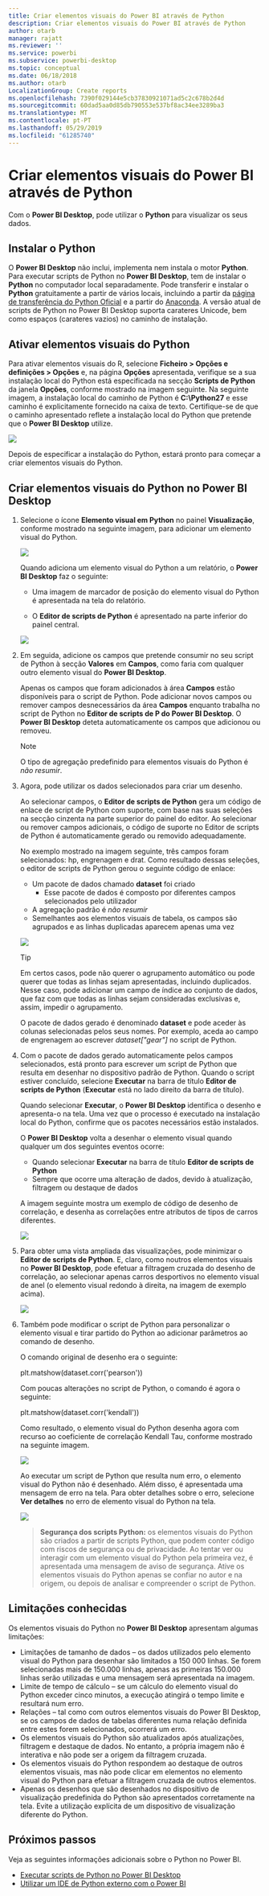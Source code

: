 ```yaml
---
title: Criar elementos visuais do Power BI através de Python
description: Criar elementos visuais do Power BI através de Python
author: otarb
manager: rajatt
ms.reviewer: ''
ms.service: powerbi
ms.subservice: powerbi-desktop
ms.topic: conceptual
ms.date: 06/18/2018
ms.author: otarb
LocalizationGroup: Create reports
ms.openlocfilehash: 7390f029144e5cb37830921071ad5c2c678b2d4d
ms.sourcegitcommit: 60dad5aa0d85db790553e537bf8ac34ee3289ba3
ms.translationtype: MT
ms.contentlocale: pt-PT
ms.lasthandoff: 05/29/2019
ms.locfileid: "61285740"
---
```

# <a name="create-power-bi-visuals-using-python"></a>Criar elementos visuais do Power BI através de Python
Com o **Power BI Desktop**, pode utilizar o **Python** para visualizar os seus dados.

## <a name="install-python"></a>Instalar o Python
O **Power BI Desktop** não inclui, implementa nem instala o motor **Python**. Para executar scripts de Python no **Power BI Desktop**, tem de instalar o **Python** no computador local separadamente. Pode transferir e instalar o **Python** gratuitamente a partir de vários locais, incluindo a partir da [página de transferência do Python Oficial](https://www.python.org/) e a partir do [Anaconda](https://anaconda.org/anaconda/python/). A versão atual de scripts de Python no Power BI Desktop suporta carateres Unicode, bem como espaços (carateres vazios) no caminho de instalação.

## <a name="enable-python-visuals"></a>Ativar elementos visuais do Python
Para ativar elementos visuais do R, selecione **Ficheiro > Opções e definições > Opções** e, na página **Opções** apresentada, verifique se a sua instalação local do Python está especificada na secção **Scripts de Python** da janela **Opções**, conforme mostrado na imagem seguinte. Na seguinte imagem, a instalação local do caminho de Python é **C:\Python27** e esse caminho é explicitamente fornecido na caixa de texto. Certifique-se de que o caminho apresentado reflete a instalação local do Python que pretende que o **Power BI Desktop** utilize.
   
   ![](media/desktop-python-visuals/python-visuals-1.png)

Depois de especificar a instalação do Python, estará pronto para começar a criar elementos visuais do Python.

## <a name="create-python-visuals-in-power-bi-desktop"></a>Criar elementos visuais do Python no Power BI Desktop
1. Selecione o ícone **Elemento visual em Python** no painel **Visualização**, conforme mostrado na seguinte imagem, para adicionar um elemento visual do Python.
   
   ![](media/desktop-python-visuals/python-visuals-2.png)

   Quando adiciona um elemento visual do Python a um relatório, o **Power BI Desktop** faz o seguinte:
   
   - Uma imagem de marcador de posição do elemento visual do Python é apresentada na tela do relatório.
   
   - O **Editor de scripts de Python** é apresentado na parte inferior do painel central.
   
   ![](media/desktop-python-visuals/python-visuals-3.png)

2. Em seguida, adicione os campos que pretende consumir no seu script de Python à secção **Valores** em **Campos**, como faria com qualquer outro elemento visual do **Power BI Desktop**. 
    
    Apenas os campos que foram adicionados à área **Campos** estão disponíveis para o script de Python. Pode adicionar novos campos ou remover campos desnecessários da área **Campos** enquanto trabalha no script de Python no **Editor de scripts de P do Power BI Desktop**. O **Power BI Desktop** deteta automaticamente os campos que adicionou ou removeu.
   
   > [!NOTE]
   > O tipo de agregação predefinido para elementos visuais do Python é *não resumir*.
   > 
   > 
   
3. Agora, pode utilizar os dados selecionados para criar um desenho. 

    Ao selecionar campos, o **Editor de scripts de Python** gera um código de enlace de script de Python com suporte, com base nas suas seleções na secção cinzenta na parte superior do painel do editor. Ao selecionar ou remover campos adicionais, o código de suporte no Editor de scripts de Python é automaticamente gerado ou removido adequadamente.
   
   No exemplo mostrado na imagem seguinte, três campos foram selecionados: hp, engrenagem e drat. Como resultado dessas seleções, o editor de scripts de Python gerou o seguinte código de enlace:
   
   * Um pacote de dados chamado **dataset** foi criado
     * Esse pacote de dados é composto por diferentes campos selecionados pelo utilizador
   * A agregação padrão é *não resumir*
   * Semelhantes aos elementos visuais de tabela, os campos são agrupados e as linhas duplicadas aparecem apenas uma vez
   
   ![](media/desktop-python-visuals/python-visuals-4.png)
   
   > [!TIP]
   > Em certos casos, pode não querer o agrupamento automático ou pode querer que todas as linhas sejam apresentadas, incluindo duplicados. Nesse caso, pode adicionar um campo de índice ao conjunto de dados, que faz com que todas as linhas sejam consideradas exclusivas e, assim, impedir o agrupamento.
   > 
   > 
   
   O pacote de dados gerado é denominado **dataset** e pode aceder às colunas selecionadas pelos seus nomes. Por exemplo, aceda ao campo de engrenagem ao escrever *dataset["gear"]* no script de Python.

4. Com o pacote de dados gerado automaticamente pelos campos selecionados, está pronto para escrever um script de Python que resulta em desenhar no dispositivo padrão de Python. Quando o script estiver concluído, selecione **Executar** na barra de título **Editor de scripts de Python** (**Executar** está no lado direito da barra de título).
   
    Quando selecionar **Executar**, o **Power BI Desktop** identifica o desenho e apresenta-o na tela. Uma vez que o processo é executado na instalação local do Python, confirme que os pacotes necessários estão instalados.
   
   O **Power BI Desktop** volta a desenhar o elemento visual quando qualquer um dos seguintes eventos ocorre:
   
   * Quando selecionar **Executar** na barra de título **Editor de scripts de Python**
   * Sempre que ocorre uma alteração de dados, devido à atualização, filtragem ou destaque de dados

    A imagem seguinte mostra um exemplo de código de desenho de correlação, e desenha as correlações entre atributos de tipos de carros diferentes.

    ![](media/desktop-python-visuals/python-visuals-5.png)

5. Para obter uma vista ampliada das visualizações, pode minimizar o **Editor de scripts de Python**. E, claro, como noutros elementos visuais no **Power BI Desktop**, pode efetuar a filtragem cruzada do desenho de correlação, ao selecionar apenas carros desportivos no elemento visual de anel (o elemento visual redondo à direita, na imagem de exemplo acima).

    ![](media/desktop-python-visuals/python-visuals-6.png)

6. Também pode modificar o script de Python para personalizar o elemento visual e tirar partido do Python ao adicionar parâmetros ao comando de desenho.

    O comando original de desenho era o seguinte:

    plt.matshow(dataset.corr('pearson'))

    Com poucas alterações no script de Python, o comando é agora o seguinte:

    plt.matshow(dataset.corr('kendall'))

    Como resultado, o elemento visual do Python desenha agora com recurso ao coeficiente de correlação Kendall Tau, conforme mostrado na seguinte imagem.

    ![](media/desktop-python-visuals/python-visuals-7.png)

    Ao executar um script de Python que resulta num erro, o elemento visual do Python não é desenhado. Além disso, é apresentada uma mensagem de erro na tela. Para obter detalhes sobre o erro, selecione **Ver detalhes** no erro de elemento visual do Python na tela.

    ![](media/desktop-python-visuals/python-visuals-8.png)

    > **Segurança dos scripts Python:** os elementos visuais do Python são criados a partir de scripts Python, que podem conter código com riscos de segurança ou de privacidade. Ao tentar ver ou interagir com um elemento visual do Python pela primeira vez, é apresentada uma mensagem de aviso de segurança. Ative os elementos visuais do Python apenas se confiar no autor e na origem, ou depois de analisar e compreender o script de Python.
    > 
    > 

## <a name="known-limitations"></a>Limitações conhecidas
Os elementos visuais do Python no **Power BI Desktop** apresentam algumas limitações:

* Limitações de tamanho de dados – os dados utilizados pelo elemento visual do Python para desenhar são limitados a 150 000 linhas. Se forem selecionadas mais de 150.000 linhas, apenas as primeiras 150.000 linhas serão utilizadas e uma mensagem será apresentada na imagem.
* Limite de tempo de cálculo – se um cálculo do elemento visual do Python exceder cinco minutos, a execução atingirá o tempo limite e resultará num erro.
* Relações – tal como com outros elementos visuais do Power BI Desktop, se os campos de dados de tabelas diferentes numa relação definida entre estes forem selecionados, ocorrerá um erro.
* Os elementos visuais do Python são atualizados após atualizações, filtragem e destaque de dados. No entanto, a própria imagem não é interativa e não pode ser a origem da filtragem cruzada.
* Os elementos visuais do Python respondem ao destaque de outros elementos visuais, mas não pode clicar em elementos no elemento visual do Python para efetuar a filtragem cruzada de outros elementos.
* Apenas os desenhos que são desenhados no dispositivo de visualização predefinida do Python são apresentados corretamente na tela. Evite a utilização explícita de um dispositivo de visualização diferente do Python.

## <a name="next-steps"></a>Próximos passos
Veja as seguintes informações adicionais sobre o Python no Power BI.

* [Executar scripts de Python no Power BI Desktop](desktop-python-scripts.md)
* [Utilizar um IDE de Python externo com o Power BI](desktop-python-ide.md)

